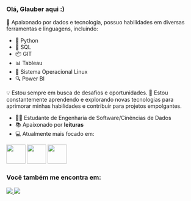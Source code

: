 ### Olá, Glauber aqui :)
🚀 Apaixonado por dados e tecnologia, possuo habilidades em diversas ferramentas e linguagens, incluindo:

- 🐍 Python
- 💽 SQL
- 📦 GIT
- 📊 Tableau
- 🐧 Sistema Operacional Linux
- 🔍 Power BI

💡 Estou sempre em busca de desafios e oportunidades.
🌱 Estou constantemente aprendendo e explorando novas tecnologias para aprimorar minhas habilidades e contribuir para projetos empolgantes.

- 👨‍💻 Estudante de Engenharia de Software/Cinências de Dados
- 📚 Apaixonado por **leituras**
- 💻 Atualmente mais focado em:

<div style="display: inline">
<img width='50' height='50' src="https://cdn.jsdelivr.net/gh/devicons/devicon/icons/python/python-original.svg" />
<img width='50' height='50' src="https://cdn.jsdelivr.net/gh/devicons/devicon/icons/mysql/mysql-original-wordmark.svg" />
<img width='50' height='50' src="https://cdn.jsdelivr.net/gh/devicons/devicon/icons/linux/linux-original.svg" />        
</div>

### Você também me encontra em: 
<a href="https://www.linkedin.com/in/glauberfss/">
  <img src="https://img.shields.io/badge/linkedin-%230077B5.svg?style=for-the-badge&logo=linkedin&logoColor=white" />  
</a>
<a href="https://www.instagram.com/_glauberfs/">
  <img src="https://img.shields.io/badge/Instagram-%23E4405F.svg?style=for-the-badge&logo=Instagram&logoColor=white" />  
</a>
